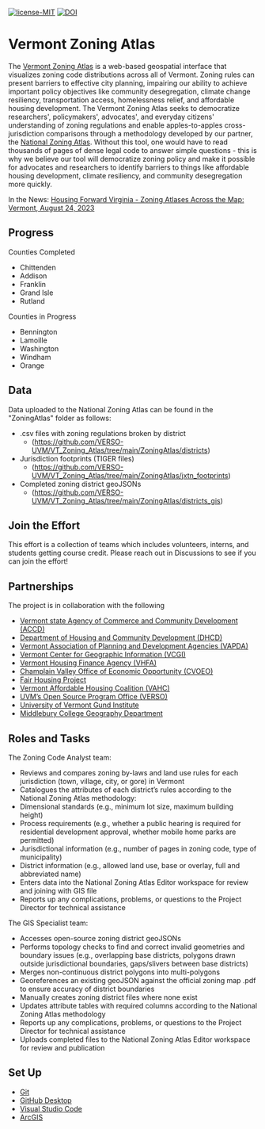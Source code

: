 [![license-MIT](https://img.shields.io/github/license/Ileriayo/markdown-badges?style=for-the-badge)](https://github.com/VERSO-UVM/VT_Zoning_Atlas/blob/main/LICENSE) [![DOI](https://zenodo.org/badge/688699704.svg)](https://zenodo.org/doi/10.5281/zenodo.11508693)


# Vermont Zoning Atlas

The [Vermont Zoning Atlas](https://www.zoningatlas.org/vermont) is a web-based geospatial interface that visualizes zoning code distributions across all of Vermont. Zoning rules can present barriers to effective city planning, impairing our ability to achieve important policy objectives like community desegregation, climate change resiliency, transportation access, homelessness relief, and affordable housing development. The Vermont Zoning Atlas seeks to democratize researchers', policymakers', advocates', and everyday citizens' understanding of zoning regulations and enable apples-to-apples cross-jurisdiction comparisons through a methodology developed by our partner, the [National Zoning Atlas](https://www.zoningatlas.org/).
Without this tool, one would have to read thousands of pages of dense legal code to answer simple questions - this is why we believe our tool will democratize zoning policy and make it possible for advocates and researchers to identify barriers to things like affordable housing development, climate resiliency, and community desegregation more quickly.

In the News: 
[Housing Forward Virginia - Zoning Atlases Across the Map: Vermont, August 24, 2023](https://housingforwardva.org/news/fwd-g25-vermont-zoning-atlas/)

## Progress
Counties Completed
* Chittenden
* Addison
* Franklin
* Grand Isle
* Rutland

Counties in Progress 
* Bennington
* Lamoille
* Washington
* Windham
* Orange

## Data
Data uploaded to the National Zoning Atlas can be found in the "ZoningAtlas" folder as follows:
* .csv files with zoning regulations broken by district
  - (https://github.com/VERSO-UVM/VT_Zoning_Atlas/tree/main/ZoningAtlas/districts)
* Jurisdiction footprints (TIGER files)
  - (https://github.com/VERSO-UVM/VT_Zoning_Atlas/tree/main/ZoningAtlas/jxtn_footprints)
* Completed zoning district geoJSONs
  - (https://github.com/VERSO-UVM/VT_Zoning_Atlas/tree/main/ZoningAtlas/districts_gis) 

## Join the Effort
This effort is a collection of teams which includes volunteers, interns, and students getting course credit. Please reach out in Discussions to see if you can join the effort!

## Partnerships
The project is in collaboration with the following
* [Vermont state Agency of Commerce and Community Development (ACCD)](https://accd.vermont.gov/)
* [Department of Housing and Community Development (DHCD)](https://accd.vermont.gov/housing)
* [Vermont Association of Planning and Development Agencies (VAPDA)](https://www.vapda.org/)
* [Vermont Center for Geographic Information (VCGI)](https://vcgi.vermont.gov/)
* [Vermont Housing Finance Agency (VHFA)](https://www.vhfa.org/)
* [Champlain Valley Office of Economic Opportunity (CVOEO)](https://www.cvoeo.org/)
* [Fair Housing Project](https://www.cvoeo.org/get-help/fair-housing-and-discrimination)
* [Vermont Affordable Housing Coalition (VAHC)](https://www.vtaffordablehousing.org/)
* [UVM’s Open Source Program Office (VERSO)](https://verso.w3.uvm.edu/)
* [University of Vermont Gund Institute](https://www.uvm.edu/gund)
* [Middlebury College Geography Department](https://www.middlebury.edu/college/academics/geography)

## Roles and Tasks

The Zoning Code Analyst team:
* Reviews and compares zoning by-laws and land use rules for each jurisdiction (town, village, city, or gore) in Vermont
* Catalogues the attributes of each district’s rules according to the National Zoning Atlas methodology:
* Dimensional standards (e.g., minimum lot size, maximum building height)
* Process requirements (e.g., whether a public hearing is required for residential development approval, whether mobile home parks are permitted)
* Jurisdictional information (e.g., number of pages in zoning code, type of municipality)
* District information (e.g., allowed land use, base or overlay, full and abbreviated name)
* Enters data into the National Zoning Atlas Editor workspace for review and joining with GIS file
* Reports up any complications, problems, or questions to the Project Director for technical assistance

The GIS Specialist team:
* Accesses open-source zoning district geoJSONs
* Performs topology checks to find and correct invalid geometries and boundary issues (e.g., overlapping base districts, polygons drawn outside jurisdictional boundaries, gaps/slivers between base districts)
* Merges non-continuous district polygons into multi-polygons
* Georeferences an existing geoJSON against the official zoning map .pdf to ensure accuracy of district boundaries
* Manually creates zoning district files where none exist
* Updates attribute tables with required columns according to the National Zoning Atlas methodology
* Reports up any complications, problems, or questions to the Project Director for technical assistance
* Uploads completed files to the National Zoning Atlas Editor workspace for review and publication

## Set Up
* [Git](https://www.git-scm.com/downloads) 
* [GitHub Desktop](https://desktop.github.com/)
* [Visual Studio Code](https://code.visualstudio.com/)
* [ArcGIS](https://uvm.maps.arcgis.com/sharing/rest/oauth2/authorize)
